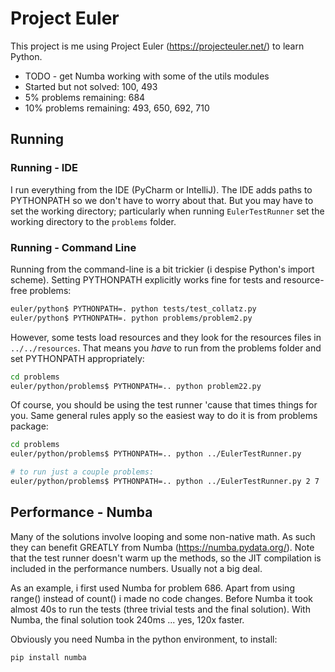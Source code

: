 # Project Euler 

This project is me using Project Euler (https://projecteuler.net/) to learn Python.
* TODO - get Numba working with some of the utils modules
* Started but not solved: 100, 493
* 5% problems remaining: 684
* 10% problems remaining: 493, 650, 692, 710


## Running

### Running - IDE

I run everything from the IDE (PyCharm or IntelliJ). The IDE adds paths to 
PYTHONPATH so we don't have to worry about that. But you may have to set the
working directory; particularly when running `EulerTestRunner` set the working
directory to the `problems` folder.

### Running - Command Line

Running from the command-line is a bit trickier (i despise Python's import scheme).
Setting PYTHONPATH explicitly works fine for tests and resource-free problems:
```bash
euler/python$ PYTHONPATH=. python tests/test_collatz.py
euler/python$ PYTHONPATH=. python problems/problem2.py
```
However, some tests load resources and they look for the resources files in 
`../../resources`. That means you *have* to run from the problems folder and 
set PYTHONPATH appropriately:
```bash
cd problems
euler/python/problems$ PYTHONPATH=.. python problem22.py
```

Of course, you should be using the test runner 'cause that times things for you.
Same general rules apply so the easiest way to do it is from problems package:
```bash
cd problems
euler/python/problems$ PYTHONPATH=.. python ../EulerTestRunner.py

# to run just a couple problems:
euler/python/problems$ PYTHONPATH=.. python ../EulerTestRunner.py 2 7
```

## Performance - Numba
Many of the solutions involve looping and some non-native math. As such they
can benefit GREATLY from Numba (https://numba.pydata.org/). Note that the test
runner doesn't warm up the methods, so the JIT compilation is included in the
performance numbers. Usually not a big deal.

As an example, i first used Numba for problem 686. Apart from using range() 
instead of count() i made no code changes. Before Numba it took almost 40s to
run the tests (three trivial tests and the final solution). With Numba, the
final solution took 240ms ... yes, 120x faster. 

Obviously you need Numba in the python environment, to install:
```
pip install numba
```

